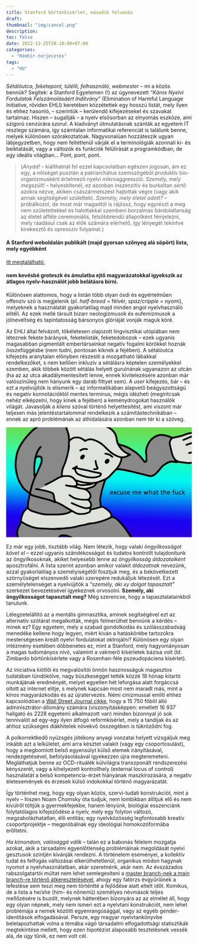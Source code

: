 ```yaml
---
title: Stanford börtönkísérlet, második felvonás
draft: 
thumbnail: "img/cancel.png"
description: 
toc: false
date: 2022-12-25T20:10:00+07:00
categories:
  - "Rémhír-terjesztés"
tags:
  - "HU"
---
```


*Sétálóutca, feketepont, túlélő, felhasználó, webmester* – mi a közös bennük? Segítek: a Stanford Egyetemen (!) az úgynevezett *“Káros Nyelvi Fordulatok Felszámolásáért Indítvány”* (Elimination of Harmful Language Initiative, röviden EHLI) keretében közzétettek egy hosszú listát, mely ilyen és ehhez hasonló, – szerintük – kerülendő kifejezéseket és szavakat tartalmaz. Hiszen – sugallják – a nyelv elsősorban az elnyomás eszköze, ami szigorú cenzúrára szorul. A kiadványt útmutatásnak szánták az egyetem IT részlege számára, így számtalan informatikai referenciát is találunk benne, melyek különösen szórakoztatóak. Nagyvonalúan hozzáteszik ugyan lábjegyzetben, hogy nem feltétlenül várják el a terminológiák azonnali ki- és beiktatását, vagy a változók és funkciók felülírását a programkódban, de egy ideális világban… Pont, pont, pont.

> (*Anyád!* – kiálthatnál fel ezzel kapcsolatban egészen jogosan, ám ez egy, a nőiséget pusztán a patriarchátus szemszögéből produktív bio-organizmusként értelmező nyelvi mikroaggresszió. *Személy, mely megszült!* – helyesbítenél, ez azonban inszenzitív és burkoltan sértő azokra nézve, akiken császármetszést hajtottak végre (vagy akik annak segítségével születtek). *Személy, mely életet adott?* – próbálkozol, de most már magadtól is rájössz, hogy egyrészt a meg nem születettekkel és halottakkal szembeni borzalmas bárdolatlanság az életet afféle ceremoniális, felsőbbrendű állapotként fémjelezni, mely ráadásul csak az élők számára elérhető, így lényegét tekintve kirekesztő és opresszív folyamat.)

#### A Stanford weboldalán publikált (majd gyorsan szőnyeg alá söpört) lista, mely egyébként 

[itt megtalálható](https://archive.ph/aLLFl#selection-769.0-782.0), 

#### nem kevésbé groteszk és ámulatba ejtő magyarázatokkal igyekszik az átlagos nyelv-használót jobb belátásra bírni. 

Különösen alattomos, hogy a listán több olyan ósdi és egyértelműen offenzív szó is megjelenik (pl. *half-breed* = félvér, *spaz/cripple* = nyomi), melyeknek a használatát gyakorlatilag majd minden angol nyelvhasználó elítéli. Az ezek mellé társult bizarr neologizmusok és eufemizmusok a jólneveltség és tapintatosság bársonyos glóriáját vonják maguk köré.

Az EHLI által felvázolt, tökéletesen olajozott lingvisztikai utópiában nem léteznek fekete bárányok, feketelisták, feketedobozok – ezek ugyanis magasabban pigmentált embertársainkat negatív fogalmi körökkel hoznák összefüggésbe (nem tudni, pontosan kiknek a fejében). A sétálóutca kifejezés aránytalan előnyben részesíti a mozgatható lábakkal rendelkezőket, s nem kellően inkluzív a sétálásra képtelen személyekkel szemben, akik többek között sétálás helyett gurulnának ugyanazon az utcán (ha az az utca akadálymentesített lenne, ennek kivitelezésére azonban már valószínűleg nem hányunk egy darab fittyet sem). A *user* kifejezés, bár – és ezt a nyelvújítók is elismerik – az informatikában alapvető beágyazottságú és negatív konnotációktól mentes terminus, mégis idézheti (megintcsak nehéz elképzelni, hogy kinek a fejében) a keménydrogokat használók világát. Javasolják a *kliens* szóval történő helyettesítést, ami viszont már teljesen más jelentéstartalommal rendelkezik a számítástechnikában – ennek az apró problémának az áthidalására azonban nem tér ki a szöveg. 

![kep](/a29.png)


Ez már egy jobb, tisztább világ. Nem létezik, hogy valaki *öngyilkosságot követ el* – ezzel ugyanis szándékosságot és tudatos kontrollt tulajdonítunk az öngyilkosoknak, akiket helyesebb lenne az *öngyilkosság áldozataiként* aposztrofálni. A lista szerint azonban amikor valakit *áldozatnak* nevezünk, azzal gyakorlatilag a személyiségétől fosztjuk meg, és a bekövetkezett szörnyűséget elszenvedő valaki szerepére redukáljuk létezését. Ezt a személytelenséget a nyelvújítók a *“személy, aki xy dolgot tapasztalt”* szerkezet bevezetésével igyekeznek orvosolni. **Személy, aki öngyilkosságot tapasztalt meg?** Még szerencse, hogy a tapasztalatainkból tanulunk.

Lélegzetelállító az a mentális gimnasztika, aminek segítségével ezt az alternatív szótárat megalkották, mégis felmerülhet bennünk a kérdés – minek ez? Egy egyetem, mely a szabad gondolkodás és szólásszabadság menedéke kellene hogy legyen, miért kíván a hatáskörébe tartozókra mesterségesen kreált nyelvi fordulatokat oktrojálni? Különösen egy olyan intézmény esetében döbbenetes ez, mint a Stanford, mely hagyományosan a magas tudományos nívó, valamint a vakmerő kísérletek bázisa volt (ld. Zimbardo börtönkísérlete vagy a Rosenhan-féle pszeudopáciens kísérlet).

Az iniciatíva kiötlői és megvalósítói önnön hasznosságuk magasztos tudatában tündökölve, nagy büszkeséggel tették közzé 18 hónap kitartó munkájának eredményét, melyet egyetlen hét leforgása alatt forgáccsá oltott az internet elitje, s melynek kapcsán most nem maradt más, mint a kínos magyarázkodás és az újratervezés. Némi cinizmussal említi ehhez kapcsolódóan a [Wall Street Journal cikke](https://www.wsj.com/articles/the-stanford-guide-to-acceptable-words-elimination-of-harmful-language-initiative-11671489552), hogy a 15 750 főből álló adminisztrátor-állomány számára (viszonyításképpen: emellett 16 937 hallgató és 2228 egyetemi alkalmazott van) minden bizonnyal jó sok tennivalót ad egy-egy ilyen átfogó reformkísérlet, mely a tandíjak és az ahhoz szükséges diákhitelek növekvő összegében is tükröződni fog.

A polkorrektkedő nyüzsgés jótékony anyagi vonzatai helyett vizsgáljuk meg inkább azt a lelkületet, ami arra késztet valakit (vagy egy csoportosulást), hogy a megbomlott belső egyensúlyt külső elemek irányításával, rendezgetésével, befolyásolásával igyekezzen újra megteremeteni. Megláthatjuk benne az OCD-rituálék külvilágra transzponált rendszerezési kényszerét, vagy a kihelyezett kontrollhely (external locus of control) használatát a belső kompetencia-érzet hiányának maszkírozására, a negatív életesemények és érzések külső indokokkal történő magyarázatát.
  
Így történhet meg, hogy egy olyan közös, szervi-tudati konstrukciót, mint a nyelv – hiszen Noam Chomsky óta tudjuk, nem lombikban állítjuk elő és nem kívülről töltjük a gyermekfejekbe, hanem lényünk, biológiai esszenciánk folytatólagos kifejeződése a nyelv, mely egy folyton változó, megzabolázhatatlan, élő entitás; egy nyelvközösség legfontosabb kreatív csoportprojektje – megpróbálnak egy ideológiai homokozóformába erőltetni. 

*Ha kimondom, valósággá válik* – talán ez a babonás félelem mozgatja azokat, akik a társadalmi egyenlőtlenség problémáinak megoldását nyelvi gesztusok szintjén kívánják rendezni. A történelem eseményei, a kollektív tudat és felfogás változásai elkerülhetetlenül, organikus módon hagynak nyomot a nyelvhasználatban, akár szeretnénk, akár nem. Az évszázados rabszolgatartói múltat nem lehet semlegesíteni a [master branch-nek a main branch-re történő átkeresztelésével](https://www.theserverside.com/feature/Why-GitHub-renamed-its-master-branch-to-main), ahogy egy fatörzs évgyűrűinek a lefestése sem teszi meg nem történtté a fejlődése alatt eltelt időt. Komikus, de a lista a he/she (hím- és nőnemű) személyes névmások teljes mellőzésére is buzdít, melynek hátterében bizonyára az az elmélet áll, hogy egy olyan népnek, mely nem ismeri ezt a nyelvtani konstrukciót, nem lehet problémája a nemek közötti egyenrangúsággal, vagy az egyéb gender-identitások elfogadásával. Persze, egy magyar nyelvtankönyvbe belelapozhattak volna a témába vágó társadalmi elfogadottsági statisztikák megtekintése mellett, hogy ezen hipotézist alaposabb tesztelésnek vessék alá, de úgy tűnik, ez nem volt cél.

